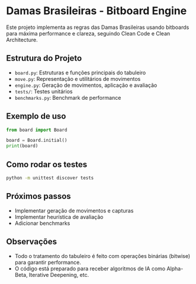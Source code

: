 # Damas Brasileiras - Bitboard Engine

Este projeto implementa as regras das Damas Brasileiras usando bitboards para máxima performance e clareza, seguindo Clean Code e Clean Architecture.

## Estrutura do Projeto
- `board.py`: Estruturas e funções principais do tabuleiro
- `move.py`: Representação e utilitários de movimentos
- `engine.py`: Geração de movimentos, aplicação e avaliação
- `tests/`: Testes unitários
- `benchmarks.py`: Benchmark de performance

## Exemplo de uso
```python
from board import Board

board = Board.initial()
print(board)
```

## Como rodar os testes

```bash
python -m unittest discover tests
```

## Próximos passos
- Implementar geração de movimentos e capturas
- Implementar heurística de avaliação
- Adicionar benchmarks

## Observações
- Todo o tratamento do tabuleiro é feito com operações binárias (bitwise) para garantir performance.
- O código está preparado para receber algoritmos de IA como Alpha-Beta, Iterative Deepening, etc. 